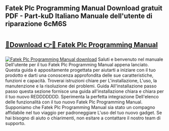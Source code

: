 ## Fatek Plc Programming Manual Download gratuit PDF - Part-kuD Italiano Manuale dell'utente di riparazione 6cM6S

# <h2><a href="http://dfaa8dm.blite.top/?on=Fatek+Plc+Programming+Manual">🔗Download 👉🔴 Fatek Plc Programming Manual</a></h2>

[![Fatek Plc Programming Manual download](https://i.imgur.com/lujVjoI.png)](http://dfaa8dm.blite.top/?on=Fatek+Plc+Programming+Manual)
Saluti e benvenuto nel manuale Dell'utente per il tuo Fatek Plc Programming Manual appena lanciato. Questa guida è appositamente progettata per aiutarti a iniziare con il tuo prodotto e darti una conoscenza approfondita delle sue caratteristiche, funzioni e capacità. Troverai istruzioni chiare per L'installazione, L'uso, la manutenzione e la risoluzione dei problemi. Guida All'installazione passo passo questa sezione fornisce una guida all'installazione chiara e chiara per il tuo nuovo REDDDDDDD. Sperimenta la perfetta integrazione Dell'elenco delle funzionalità con il tuo nuovo Fatek Plc Programming Manual. Supponiamo che Fatek Plc Programming Manual sia stato un compagno affidabile nel tuo viaggio per padroneggiare L'uso del tuo nuovo gadget. Se hai bisogno di aiuto o chiarimenti, non esitare a contattare il nostro team di supporto.
